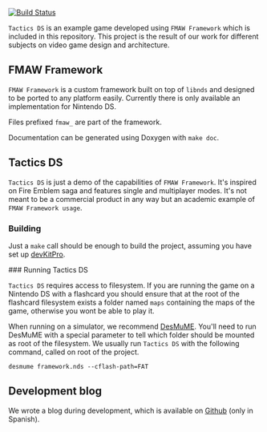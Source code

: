 [![Build Status](https://travis-ci.org/Sumolari/TacticsDS.svg?branch=master)](https://travis-ci.org/Sumolari/TacticsDS)

`Tactics DS` is an example game developed using `FMAW Framework` which is included in this repository. This project is the result of our work for different subjects on video game design and architecture.

## FMAW Framework

`FMAW Framework` is a custom framework built on top of `libnds` and designed to be ported to any platform easily. Currently there is only available an implementation for Nintendo DS.

Files prefixed `fmaw_` are part of the framework.

Documentation can be generated using Doxygen with `make doc`.

## Tactics DS

`Tactics DS` is just a demo of the capabilities of `FMAW Framework`. It's inspired on Fire Emblem saga and features single and multiplayer modes. It's not meant to be a commercial product in any way but an academic example of `FMAW Framework usage`.

### Building

Just a `make` call should be enough to build the project, assuming you have set up [devKitPro](http://devkitpro.org).

### Running Tactics DS

`Tactics DS` requires access to filesystem. If you are running the game on a Nintendo DS with a flashcard you should ensure that at the root of the flashcard filesystem exists a folder named `maps` containing the maps of the game, otherwise you wont be able to play it.

When running on a simulator, we recommend [DesMuME](http://www.desmume.com/). You'll need to run DesMuME with a special parameter to tell which folder should be mounted as root of the filesystem. We usually run `Tactics DS` with the following command, called on root of the project.

````
desmume framework.nds --cflash-path=FAT
````

## Development blog

We wrote a blog during development, which is available on [Github](http://sumolari.github.io/TacticsDS) (only in Spanish).